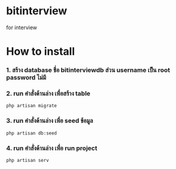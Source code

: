 # bitinterview
for interview

# How to install
### 1. สร้าง database ชื่อ bitinterviewdb ส่วน username เป็น root password ไม่มี
### 2. run คำสั่งด้านล่าง เพื่อสร้าง table
`php artisan migrate`
### 3. run คำสั่งด้านล่าง เพื่อ seed ข้อมูล
`php artisan db:seed`
### 4. run คำสั่งด้านล่าง เพื่อ run project
`php artisan serv`
